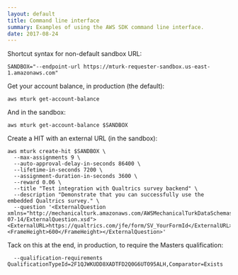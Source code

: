 ```yaml
---
layout: default
title: Command line interface
summary: Examples of using the AWS SDK command line interface.
date: 2017-08-24
---
```


Shortcut syntax for non-default sandbox URL:

    SANDBOX="--endpoint-url https://mturk-requester-sandbox.us-east-1.amazonaws.com"

Get your account balance, in production (the default):

    aws mturk get-account-balance

And in the sandbox:

    aws mturk get-account-balance $SANDBOX

Create a HIT with an external URL (in the sandbox):

    aws mturk create-hit $SANDBOX \
      --max-assignments 9 \
      --auto-approval-delay-in-seconds 86400 \
      --lifetime-in-seconds 7200 \
      --assignment-duration-in-seconds 3600 \
      --reward 0.06 \
      --title "Test integration with Qualtrics survey backend" \
      --description "Demonstrate that you can successfully use the embedded Qualtrics survey." \
      --question '<ExternalQuestion xmlns="http://mechanicalturk.amazonaws.com/AWSMechanicalTurkDataSchemas/2006-07-14/ExternalQuestion.xsd"><ExternalURL>https://qualtrics.com/jfe/form/SV_YourFormId</ExternalURL><FrameHeight>600</FrameHeight></ExternalQuestion>'

Tack on this at the end, in production, to require the Masters qualification:

      --qualification-requirements QualificationTypeId=2F1QJWKUDD8XADTFD2Q0G6UTO95ALH,Comparator=Exists
